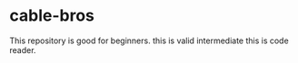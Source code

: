 # cable-bros
This repository is good for beginners.
this is valid intermediate 
this is code reader.
